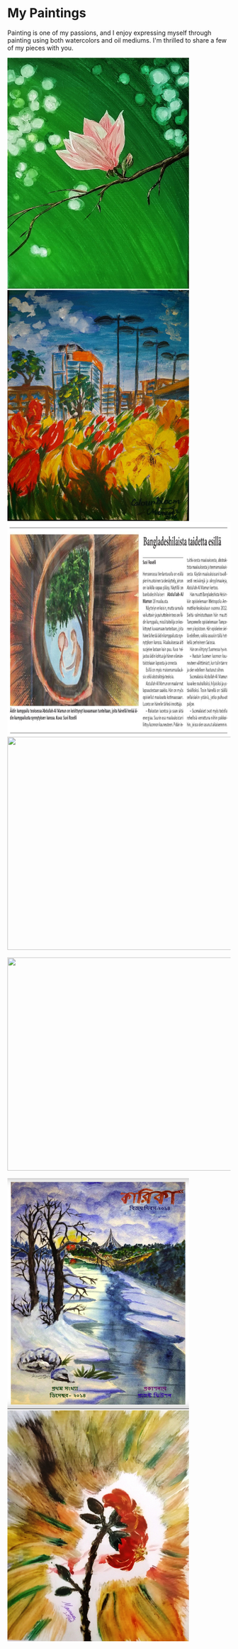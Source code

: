 # My Paintings
Painting is one of my passions, and I enjoy expressing myself through painting using both watercolors and oil mediums. I'm thrilled to share a few of my pieces with you.

<p float="left">
<img src="https://github.com/Abdullah-TU/My-Paintings/blob/master/Magnolia.jpg" width="410" height="520">
<img src="https://github.com/Abdullah-TU/My-Paintings/blob/master/leppavara.jpg" width="410" height="520">
<img src="https://github.com/Abdullah-TU/My-Paintings/blob/master/Newspaper%20article%2C%20exhibition.JPG" width="1000" height="480">
<img src="https://github.com/Abdullah-TU/My-Paintings/blob/master/P%C3%A4iv%C3%A4nkakkaran%20kukka%20puutarhassa.jpg" width="1000" height="480">
</p>

<p float="left">
<img src="https://github.com/Abdullah-TU/My-Paintings/blob/master/baltic%20sea.jpg" width="1000" height="480">
</p>

<p float="right">
<img src="https://github.com/Abdullah-TU/My-Paintings/blob/master/magazine.PNG" width="410" height="520">
<img src="https://github.com/Abdullah-TU/My-Paintings/blob/master/Shimul.jpg" width="410" height="520">
</p>



